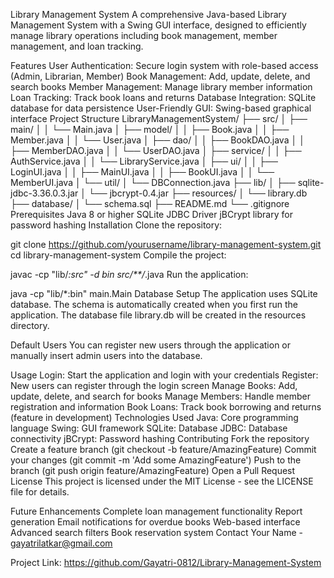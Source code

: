 Library Management System
A comprehensive Java-based Library Management System with a Swing GUI interface, designed to efficiently manage library operations including book management, member management, and loan tracking.

Features
User Authentication: Secure login system with role-based access (Admin, Librarian, Member)
Book Management: Add, update, delete, and search books
Member Management: Manage library member information
Loan Tracking: Track book loans and returns
Database Integration: SQLite database for data persistence
User-Friendly GUI: Swing-based graphical interface
Project Structure
LibraryManagementSystem/
├── src/
│   ├── main/
│   │   └── Main.java
│   ├── model/
│   │   ├── Book.java
│   │   ├── Member.java
│   │   └── User.java
│   ├── dao/
│   │   ├── BookDAO.java
│   │   ├── MemberDAO.java
│   │   └── UserDAO.java
│   ├── service/
│   │   ├── AuthService.java
│   │   └── LibraryService.java
│   ├── ui/
│   │   ├── LoginUI.java
│   │   ├── MainUI.java
│   │   ├── BookUI.java
│   │   └── MemberUI.java
│   └── util/
│       └── DBConnection.java
├── lib/
│   ├── sqlite-jdbc-3.36.0.3.jar
│   └── jbcrypt-0.4.jar
├── resources/
│   └── library.db
├── database/
│   └── schema.sql
├── README.md
└── .gitignore
Prerequisites
Java 8 or higher
SQLite JDBC Driver
jBCrypt library for password hashing
Installation
Clone the repository:

git clone https://github.com/yourusername/library-management-system.git
cd library-management-system
Compile the project:

javac -cp "lib/*:src" -d bin src/**/*.java
Run the application:

java -cp "lib/*:bin" main.Main
Database Setup
The application uses SQLite database. The schema is automatically created when you first run the application. The database file library.db will be created in the resources directory.

Default Users
You can register new users through the application or manually insert admin users into the database.

Usage
Login: Start the application and login with your credentials
Register: New users can register through the login screen
Manage Books: Add, update, delete, and search for books
Manage Members: Handle member registration and information
Book Loans: Track book borrowing and returns (feature in development)
Technologies Used
Java: Core programming language
Swing: GUI framework
SQLite: Database
JDBC: Database connectivity
jBCrypt: Password hashing
Contributing
Fork the repository
Create a feature branch (git checkout -b feature/AmazingFeature)
Commit your changes (git commit -m 'Add some AmazingFeature')
Push to the branch (git push origin feature/AmazingFeature)
Open a Pull Request
License
This project is licensed under the MIT License - see the LICENSE file for details.

Future Enhancements
 Complete loan management functionality
 Report generation
 Email notifications for overdue books
 Web-based interface
 Advanced search filters
 Book reservation system
Contact
Your Name - gayatrilatkar@gmail.com

Project Link: https://github.com/Gayatri-0812/Library-Management-System
